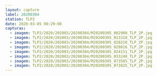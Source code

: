 ```yaml
---
layout: capture
label: 20200304
station: TLP2
date: 2020-03-05 00:29:00
capturas:
  - imagem: TLP2/2020/202003/20200304/M20200305_002900_TLP_2P.jpg
  - imagem: TLP2/2020/202003/20200304/M20200305_013310_TLP_2P.jpg
  - imagem: TLP2/2020/202003/20200304/M20200305_020218_TLP_2P.jpg
  - imagem: TLP2/2020/202003/20200304/M20200305_020816_TLP_2P.jpg
  - imagem: TLP2/2020/202003/20200304/M20200305_024151_TLP_2P.jpg
  - imagem: TLP2/2020/202003/20200304/M20200305_033248_TLP_2P.jpg
  - imagem: TLP2/2020/202003/20200304/M20200305_073505_TLP_2P.jpg
  - imagem: TLP2/2020/202003/20200304/M20200305_073825_TLP_2P.jpg
---
```

